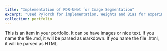 ```yaml
---
title: "Implementation of PDR-UNet for Image Segmentation"
excerpt: "Used PyTorch for implementation, Weights and Bias for experiment tracking and reproduced results using the MURA bone dataset.<br/><img src='/images/pdru_poster.png'>"
collection: portfolio
---
```


This is an item in your portfolio. It can be have images or nice text. If you name the file .md, it will be parsed as markdown. If you name the file .html, it will be parsed as HTML. 
